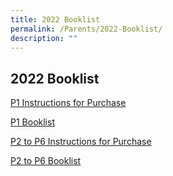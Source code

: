 ```yaml
---
title: 2022 Booklist
permalink: /Parents/2022-Booklist/
description: ""
---
```



## 2022 Booklist

[P1 Instructions for Purchase](/files/NBP%20Final%20P1%20Instructions%20for%20Purchase%20121021.pdf)

[P1 Booklist](/files/NBP%20P1%20121021%20Final.pdf)

[P2 to P6 Instructions for Purchase](/files/NBP%20P2-P6%20111121%20Final%20PDF.pdf)

[P2 to P6 Booklist](/files/NBP%20P2-P6%20111121%20Final%20PDF.pdf)